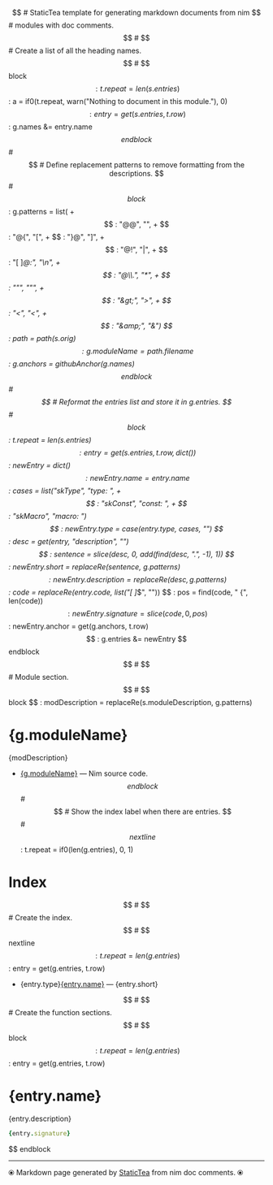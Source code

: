 $$ # StaticTea template for generating markdown documents from nim
$$ # modules with doc comments.
$$ #
$$ # Create a list of all the heading names.
$$ #
$$ block
$$ : t.repeat = len(s.entries)
$$ : a = if0(t.repeat, warn("Nothing to document in this module."), 0)
$$ : entry = get(s.entries, t.row)
$$ : g.names &= entry.name
$$ endblock
$$ #
$$ # Define replacement patterns to remove formatting from the descriptions.
$$ #
$$ block
$$ : g.patterns = list( +
$$ :   "@@", "", +
$$ :   "@{", "[", +
$$ :   "}@", "]", +
$$ :   "@!", "|", +
$$ :   "[ ]*@:", "\n", +
$$ :   "@\\.", "*", +
$$ :   "&quot;", "\"", +
$$ :   "&gt;", ">", +
$$ :   "&lt;", "<", +
$$ :   "&amp;", "&")
$$ : path = path(s.orig)
$$ : g.moduleName = path.filename
$$ : g.anchors = githubAnchor(g.names)
$$ endblock
$$ #
$$ # Reformat the entries list and store it in g.entries.
$$ #
$$ block
$$ : t.repeat = len(s.entries)
$$ : entry = get(s.entries, t.row, dict())
$$ : newEntry = dict()
$$ : newEntry.name = entry.name
$$ : cases = list("skType", "type: ", +
$$ :   "skConst", "const: ", +
$$ :   "skMacro", "macro: ")
$$ : newEntry.type = case(entry.type, cases, "")
$$ : desc = get(entry, "description", "")
$$ : sentence = slice(desc, 0, add(find(desc, ".", -1), 1))
$$ : newEntry.short = replaceRe(sentence, g.patterns)
$$ : newEntry.description = replaceRe(desc, g.patterns)
$$ : code = replaceRe(entry.code, list("[ ]*$", ""))
$$ : pos = find(code, " {", len(code))
$$ : newEntry.signature = slice(code, 0, pos)
$$ : newEntry.anchor = get(g.anchors, t.row)
$$ : g.entries &= newEntry
$$ endblock
$$ #
$$ # Module section.
$$ #
$$ block
$$ : modDescription = replaceRe(s.moduleDescription, g.patterns)
# {g.moduleName}

{modDescription}

* [{g.moduleName}](../src/{g.moduleName}) &mdash; Nim source code.
$$ endblock
$$ #
$$ # Show the index label when there are entries.
$$ #
$$ nextline
$$ : t.repeat = if0(len(g.entries), 0, 1)
# Index

$$ #
$$ # Create the index.
$$ #
$$ nextline
$$ : t.repeat = len(g.entries)
$$ : entry = get(g.entries, t.row)
* {entry.type}[{entry.name}](#{entry.anchor}) &mdash; {entry.short}

$$ #
$$ # Create the function sections.
$$ #
$$ block
$$ : t.repeat = len(g.entries)
$$ : entry = get(g.entries, t.row)
# {entry.name}

{entry.description}

```nim
{entry.signature}
```

$$ endblock

---
⦿ Markdown page generated by [StaticTea](https://github.com/flenniken/statictea/) from nim doc comments. ⦿
